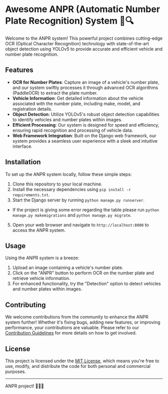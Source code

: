 # Awesome ANPR (Automatic Number Plate Recognition) System 🚗🔍

Welcome to the ANPR system! This powerful project combines cutting-edge OCR (Optical Character Recognition) technology with state-of-the-art object detection using YOLOv5 to provide accurate and efficient vehicle and number plate recognition.

## Features

- **OCR for Number Plates**: Capture an image of a vehicle's number plate, and our system swiftly processes it through advanced OCR algorithms (PaddleOCR) to extract the plate number.
- **Vehicle Information**: Get detailed information about the vehicle associated with the number plate, including make, model, and registration details.
- **Object Detection**: Utilize YOLOv5's robust object detection capabilities to identify vehicles and number plates within images.
- **Efficient Processing**: Our system is designed for speed and efficiency, ensuring rapid recognition and processing of vehicle data.
- **Web Framework Integration**: Built on the Django web framework, our system provides a seamless user experience with a sleek and intuitive interface.

## Installation

To set up the ANPR system locally, follow these simple steps:

1. Clone this repository to your local machine.
2. Install the necessary dependencies using `pip install -r requirements.txt`.
3. Start the Django server by running `python manage.py runserver`.
  - If the project is giving some error regarding the table please run `python manage.py makemigrations` and `python manage.py migrate`.
5. Open your web browser and navigate to `http://localhost:8000` to access the ANPR system.

## Usage

Using the ANPR system is a breeze:

1. Upload an image containing a vehicle's number plate.
2. Click on the "ANPR" button to perform OCR on the number plate and retrieve vehicle information.
3. For enhanced functionality, try the "Detection" option to detect vehicles and number plates within images.

## Contributing

We welcome contributions from the community to enhance the ANPR system further! Whether it's fixing bugs, adding new features, or improving performance, your contributions are valuable. Please refer to our [Contribution Guidelines](CONTRIBUTING.md) for more details on how to get involved.

## License

This project is licensed under the [MIT License](LICENSE), which means you're free to use, modify, and distribute the code for both personal and commercial purposes.

---

ANPR project! 🚀👨‍💻
